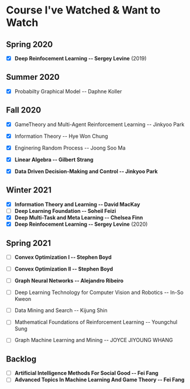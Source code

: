 # Course I've Watched & Want to Watch

## Spring 2020

- [x] **Deep Reinfocement Learning -- Sergey Levine** (2019)

## Summer 2020

- [x] Probabilty Graphical Model -- Daphne Koller

## Fall 2020

- [x] GameTheory and Multi-Agent Reinforcement Learning -- Jinkyoo Park
- [x] Information Theory -- Hye Won Chung
- [x] Enginering Random Process -- Joong Soo Ma
- [x] **Linear Algebra -- Gilbert Strang**
- [x] **Data Driven Decision-Making and Control -- Jinkyoo Park**


## Winter 2021

- [X] **Information Theory and Learning -- David MacKay**
- [ ] **Deep Learning Foundation -- Soheil Feizi**
- [x] **Deep Multi-Task and Meta Learning -- Chelsea Finn**
- [x] **Deep Reinfocement Learning -- Sergey Levine** (2020)

## Spring 2021

- [ ] **Convex Optimization I -- Stephen Boyd**
- [ ] **Convex Optimization II -- Stephen Boyd**
- [ ] **Graph Neural Networks -- Alejandro Ribeiro**
- [ ] Deep Learning Technology for Computer Vision and Robotics -- In-So Kweon
- [ ] Data Mining and Search -- Kijung Shin
- [ ] Mathematical Foundations of Reinforcement Learning -- Youngchul Sung
- [ ] Graph Machine Learning and Mining -- JOYCE JIYOUNG WHANG


## Backlog

- [ ] **Artificial Intelligence Methods For Social Good -- Fei Fang**
- [ ] **Advanced Topics In Machine Learning And Game Theory -- Fei Fang**
